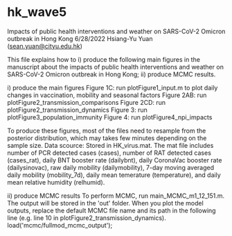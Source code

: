 # hk_wave5
Impacts of public health interventions and weather on SARS-CoV-2 Omicron outbreak in Hong Kong
6/28/2022 Hsiang-Yu Yuan (sean.yuan@cityu.edu.hk)

This file explains how to 
i) produce the following main figures in the manuscript about the impacts of public health interventions and weather on SARS-CoV-2 Omicron outbreak in Hong Kong;
ii) produce MCMC results.

i) produce the main figures
Figure 1C: run plotFigure1_input.m to plot daily changes in vaccination, mobility and seasonal factors
Figure 2AB: run plotFigure2_transmission_comparisons
Figure 2CD: run plotFigure2_transmission_dynamics
Figure 3: run plotFigure3_population_immunity
Figure 4: run plotFigure4_npi_impacts

To produce these figures, most of the files need to resample from the posterior distribution, which may takes few minutes depending on the sample size.
Data scource: Stored in HK_virus.mat. The mat file includes number of PCR detected cases (cases), number of RAT detected cases (cases_rat), daily BNT booster rate (dailybnt), daily CoronaVac booster rate (dailysinovac), raw daily mobility (dailymobility), 7-day moving averaged daily mobility (mobility_7d), daily mean temerature (temperature), and daily mean relative humidity (relhumid).

ii) produce MCMC results
To perform MCMC, run main_MCMC_m1_12_151.m. The output will be stored in the 'out' folder.
When you plot the model outputs, replace the default MCMC file name and its path in the following line (e.g. line 10 in plotFigure2_transmission_dynamics).
load('mcmc/fullmod_mcmc_output');
 
